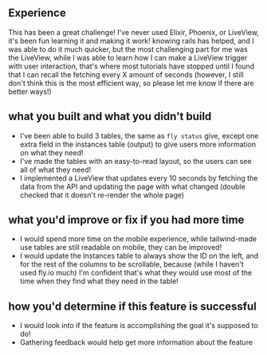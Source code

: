 ## Experience

This has been a great challenge! I've never used Elixir, Phoenix, or LiveView, it's been fun learning it and making it work! knowing rails has helped, and I was able to do it much quicker, but the most challenging part for me was the LiveView, while I was able to learn how I can make a LiveView trigger with user interaction, that's where most tutorials have stopped until I found that I can recall the fetching every X amount of seconds (however, I still don't think this is the most efficient way, so please let me know if there are better ways!)

## what you built and what you didn't build

- I've been able to build 3 tables, the same as `fly status` give, except one extra field in the instances table (output) to give users more information on what they need!
- I've made the tables with an easy-to-read layout, so the users can see all of what they need!
- I implemented a LiveView that updates every 10 seconds by fetching the data from the API and updating the page with what changed (double checked that it doesn't re-render the whole page)

## what you'd improve or fix if you had more time

- I would spend more time on the mobile experience, while tailwind-made use tables are still readable on mobile, they can be improved!
- I would update the Instances table to always show the ID on the left, and for the rest of the columns to be scrollable, because (while I haven't used fly.io much) I'm confident that's what they would use most of the time when they find what they need in the table!

## how you'd determine if this feature is successful

- I would look into if the feature is accomplishing the goal it's supposed to do!
- Gathering feedback would help get more information about the feature
